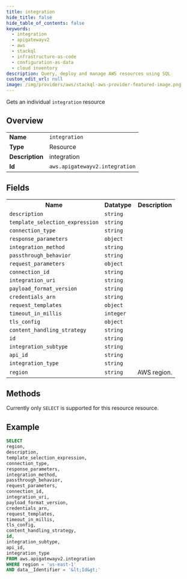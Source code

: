 ```yaml
---
title: integration
hide_title: false
hide_table_of_contents: false
keywords:
  - integration
  - apigatewayv2
  - aws
  - stackql
  - infrastructure-as-code
  - configuration-as-data
  - cloud inventory
description: Query, deploy and manage AWS resources using SQL
custom_edit_url: null
image: /img/providers/aws/stackql-aws-provider-featured-image.png
---
```

Gets an individual <code>integration</code> resource

## Overview
<table><tbody>
<tr><td><b>Name</b></td><td><code>integration</code></td></tr>
<tr><td><b>Type</b></td><td>Resource</td></tr>
<tr><td><b>Description</b></td><td>integration</td></tr>
<tr><td><b>Id</b></td><td><code>aws.apigatewayv2.integration</code></td></tr>
</tbody></table>

## Fields
<table><tbody>
<tr><th>Name</th><th>Datatype</th><th>Description</th></tr>
<tr><td><code>description</code></td><td><code>string</code></td><td></td></tr>
<tr><td><code>template_selection_expression</code></td><td><code>string</code></td><td></td></tr>
<tr><td><code>connection_type</code></td><td><code>string</code></td><td></td></tr>
<tr><td><code>response_parameters</code></td><td><code>object</code></td><td></td></tr>
<tr><td><code>integration_method</code></td><td><code>string</code></td><td></td></tr>
<tr><td><code>passthrough_behavior</code></td><td><code>string</code></td><td></td></tr>
<tr><td><code>request_parameters</code></td><td><code>object</code></td><td></td></tr>
<tr><td><code>connection_id</code></td><td><code>string</code></td><td></td></tr>
<tr><td><code>integration_uri</code></td><td><code>string</code></td><td></td></tr>
<tr><td><code>payload_format_version</code></td><td><code>string</code></td><td></td></tr>
<tr><td><code>credentials_arn</code></td><td><code>string</code></td><td></td></tr>
<tr><td><code>request_templates</code></td><td><code>object</code></td><td></td></tr>
<tr><td><code>timeout_in_millis</code></td><td><code>integer</code></td><td></td></tr>
<tr><td><code>tls_config</code></td><td><code>object</code></td><td></td></tr>
<tr><td><code>content_handling_strategy</code></td><td><code>string</code></td><td></td></tr>
<tr><td><code>id</code></td><td><code>string</code></td><td></td></tr>
<tr><td><code>integration_subtype</code></td><td><code>string</code></td><td></td></tr>
<tr><td><code>api_id</code></td><td><code>string</code></td><td></td></tr>
<tr><td><code>integration_type</code></td><td><code>string</code></td><td></td></tr>
<tr><td><code>region</code></td><td><code>string</code></td><td>AWS region.</td></tr>

</tbody></table>

## Methods
Currently only <code>SELECT</code> is supported for this resource resource.





## Example
```sql
SELECT
region,
description,
template_selection_expression,
connection_type,
response_parameters,
integration_method,
passthrough_behavior,
request_parameters,
connection_id,
integration_uri,
payload_format_version,
credentials_arn,
request_templates,
timeout_in_millis,
tls_config,
content_handling_strategy,
id,
integration_subtype,
api_id,
integration_type
FROM aws.apigatewayv2.integration
WHERE region = 'us-east-1'
AND data__Identifier = '&lt;Id&gt;'
```
